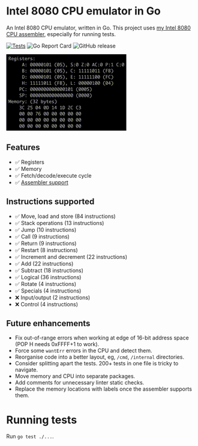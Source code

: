 # Intel 8080 CPU emulator in Go

An Intel 8080 CPU emulator, written in Go.  This project uses [my Intel 8080 CPU assembler](https://github.com/lukepeterson/go8080assembler), especially for running tests.

[![Tests](https://github.com/lukepeterson/go8080cpu/actions/workflows/go.yml/badge.svg)](https://github.com/lukepeterson/go8080cpu/actions/workflows/go.yml)
![Go Report Card](https://goreportcard.com/badge/github.com/lukepeterson/go8080cpu)
![GitHub release](https://img.shields.io/github/v/release/lukepeterson/go8080cpu)

![Running some INR and DCR](./images/running.gif)

## Features
- :white_check_mark: Registers
- :white_check_mark: Memory
- :white_check_mark: Fetch/decode/execute cycle
- :white_check_mark: [Assembler support](https://github.com/lukepeterson/go8080assembler)

## Instructions supported
- :white_check_mark: Move, load and store (84 instructions)
- :white_check_mark: Stack operations (13 instructions)
- :white_check_mark: Jump (10 instructions)
- :white_check_mark: Call (9 instructions)
- :white_check_mark: Return (9 instructions)
- :white_check_mark: Restart (8 instructions)
- :white_check_mark: Increment and decrement (22 instructions)
- :white_check_mark: Add (22 instructions)
- :white_check_mark: Subtract (18 instructions)
- :white_check_mark: Logical (36 instructions)
- :white_check_mark: Rotate (4 instructions)
- :white_check_mark: Specials (4 instructions)
- :x: Input/output (2 instructions)
- :x: Control (4 instructions)

## Future enhancements
- Fix out-of-range errors when working at edge of 16-bit address space (POP H needs 0xFFFF+1 to work).
- Force some `wantErr` errors in the CPU and detect them.
- Reorganise code into a better layout, eg, `/cmd`, `/internal` directories.
- Consider splitting apart the tests.  200+ tests in one file is tricky to navigate.
- Move memory and CPU into separate packages.
- Add comments for unnecessary linter static checks.
- Replace the memory locations with labels once the assembler supports them.

# Running tests
Run `go test ./...`.

